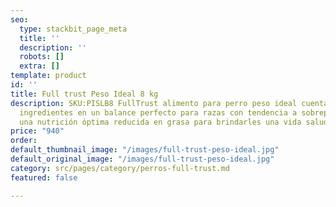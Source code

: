 ```yaml
---
seo:
  type: stackbit_page_meta
  title: ''
  description: ''
  robots: []
  extra: []
template: product
id: ''
title: Full trust Peso Ideal 8 kg
description: SKU:PISLB8 FullTrust alimento para perro peso ideal cuenta con los mejores
  ingredientes en un balance perfecto para razas con tendencia a sobrepreso, favoreciendo
  una nutrición óptima reducida en grasa para brindarles una vida saludable.
price: "940"
order: 
default_thumbnail_image: "/images/full-trust-peso-ideal.jpg"
default_original_image: "/images/full-trust-peso-ideal.jpg"
category: src/pages/category/perros-full-trust.md
featured: false

---
```

